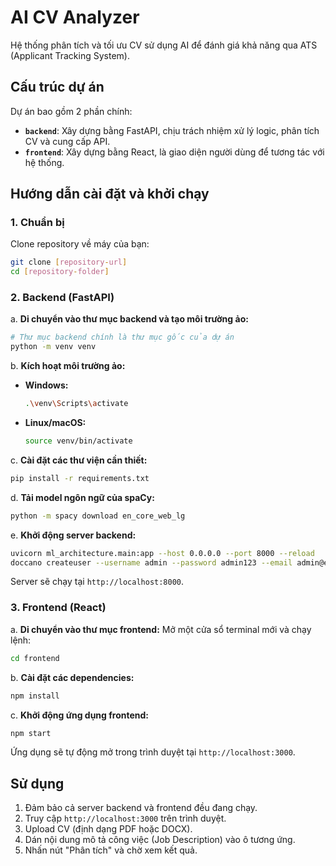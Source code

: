 # AI CV Analyzer

Hệ thống phân tích và tối ưu CV sử dụng AI để đánh giá khả năng qua ATS (Applicant Tracking System).

## Cấu trúc dự án

Dự án bao gồm 2 phần chính:

- **`backend`**: Xây dựng bằng FastAPI, chịu trách nhiệm xử lý logic, phân tích CV và cung cấp API.
- **`frontend`**: Xây dựng bằng React, là giao diện người dùng để tương tác với hệ thống.

## Hướng dẫn cài đặt và khởi chạy

### 1. Chuẩn bị

Clone repository về máy của bạn:

```bash
git clone [repository-url]
cd [repository-folder]
```

### 2. Backend (FastAPI)

a. **Di chuyển vào thư mục backend và tạo môi trường ảo:**

```bash
# Thư mục backend chính là thư mục gốc của dự án
python -m venv venv
```

b. **Kích hoạt môi trường ảo:**

- **Windows:**
  ```bash
  .\venv\Scripts\activate
  ```
- **Linux/macOS:**
  ```bash
  source venv/bin/activate
  ```

c. **Cài đặt các thư viện cần thiết:**

```bash
pip install -r requirements.txt
```

d. **Tải model ngôn ngữ của spaCy:**

```bash
python -m spacy download en_core_web_lg
```

e. **Khởi động server backend:**

```bash
uvicorn ml_architecture.main:app --host 0.0.0.0 --port 8000 --reload
doccano createuser --username admin --password admin123 --email admin@example.com
```

Server sẽ chạy tại `http://localhost:8000`.

### 3. Frontend (React)

a. **Di chuyển vào thư mục frontend:**
Mở một cửa sổ terminal mới và chạy lệnh:

```bash
cd frontend
```

b. **Cài đặt các dependencies:**

```bash
npm install
```

c. **Khởi động ứng dụng frontend:**

```bash
npm start
```

Ứng dụng sẽ tự động mở trong trình duyệt tại `http://localhost:3000`.

## Sử dụng

1. Đảm bảo cả server backend và frontend đều đang chạy.
2. Truy cập `http://localhost:3000` trên trình duyệt.
3. Upload CV (định dạng PDF hoặc DOCX).
4. Dán nội dung mô tả công việc (Job Description) vào ô tương ứng.
5. Nhấn nút "Phân tích" và chờ xem kết quả.
